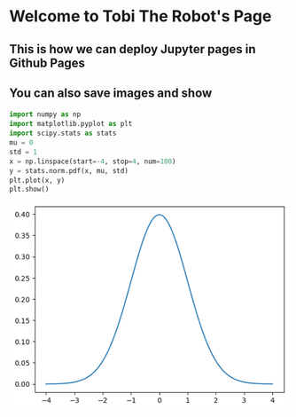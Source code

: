 # Welcome to Tobi The Robot's Page

## This is how we can deploy Jupyter pages in Github Pages

## You can also save images and show


```python
import numpy as np
import matplotlib.pyplot as plt
import scipy.stats as stats
mu = 0
std = 1
x = np.linspace(start=-4, stop=4, num=100)
y = stats.norm.pdf(x, mu, std) 
plt.plot(x, y)
plt.show()
```


    
![png](/images/sample-notebook_3_0.png)
    

